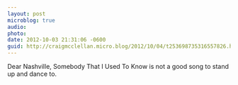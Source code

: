 ```yaml
---
layout: post
microblog: true
audio: 
photo: 
date: 2012-10-03 21:31:06 -0600
guid: http://craigmcclellan.micro.blog/2012/10/04/t253698735316557826.html
---
```

Dear Nashville, Somebody That I Used To Know is not a good song to stand up and dance to.
